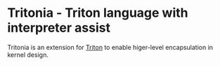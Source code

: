 # Tritonia - Triton language with interpreter assist

Tritonia is an extension for [Triton](https://github.com/triton-lang/triton) to enable
higer-level encapsulation in kernel design. 

